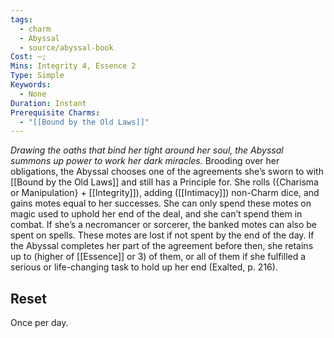 ```yaml
---
tags:
  - charm
  - Abyssal
  - source/abyssal-book
Cost: —;
Mins: Integrity 4, Essence 2
Type: Simple
Keywords:
  - None
Duration: Instant
Prerequisite Charms:
  - "[[Bound by the Old Laws]]"
---
```

*Drawing the oaths that bind her tight around her soul, the Abyssal summons up power to work her dark miracles.*
Brooding over her obligations, the Abyssal chooses one of the agreements she’s sworn to with [[Bound by the Old Laws]] and still has a Principle for. She rolls ({Charisma or Manipulation} + [[Integrity]]), adding ([[Intimacy]]) non-Charm dice, and gains motes equal to her successes. She can only spend these motes on magic used to uphold her end of the deal, and she can’t spend them in combat. If she’s a necromancer or sorcerer, the banked motes can also be spent on spells.
These motes are lost if not spent by the end of the day. If the Abyssal completes her part of the agreement before then, she retains up to (higher of [[Essence]] or 3) of them, or all of them if she fulfilled a serious or life-changing task to hold up her end (Exalted, p. 216).
## Reset 
Once per day.